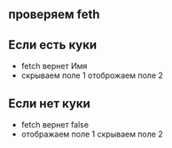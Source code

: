 ## проверяем feth 
## Если есть куки 
- fetch вернет Имя
- скрываем поле 1 отоброжаем поле 2
## Если нет куки
- fetch вернет false
- отображаем поле 1 скрываем поле 2